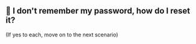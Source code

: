 
## 🔑 I don't remember my password, how do I reset it? 
<aside>
(If yes to each, move on to the next scenario)

<br> <!-- Adding one line space -->
